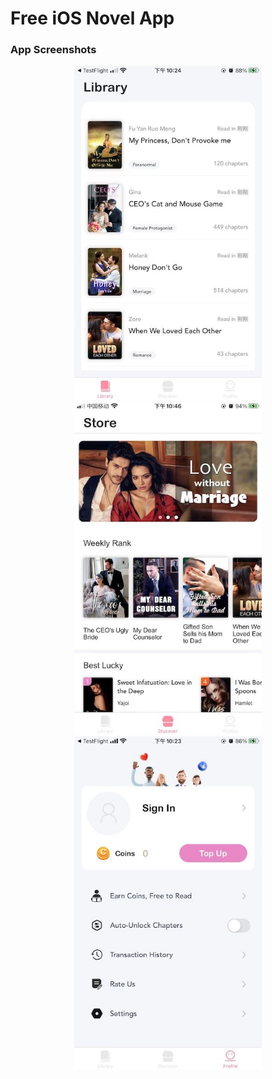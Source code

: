 # Free iOS Novel App

### App Screenshots 
<center class="third">
<img src="https://github.com/VictorZhang2014/FreeiOS-NovelReader/blob/master/Screenshots/novel-library.jpeg" width="300" />
<img src="https://github.com/VictorZhang2014/FreeiOS-NovelReader/blob/master/Screenshots/home-page.jpeg" width="300" />
<img src="https://github.com/VictorZhang2014/FreeiOS-NovelReader/blob/master/Screenshots/setting-page.jpeg" width="300" />
</center>


